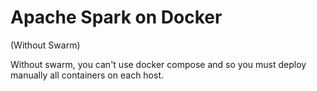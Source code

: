 # Apache Spark on Docker
(Without Swarm)

Without swarm, you can't use docker compose and so you must deploy manually all containers on each host.